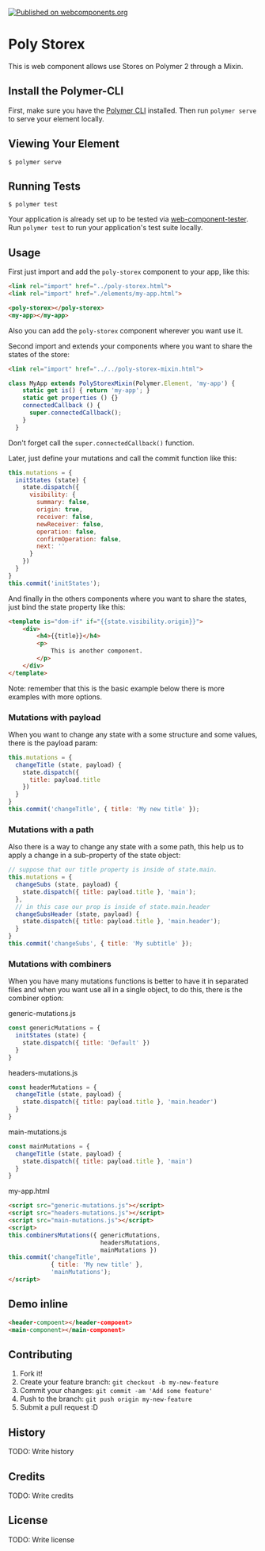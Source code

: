[![Published on webcomponents.org](https://img.shields.io/badge/webcomponents.org-published-blue.svg)](https://www.webcomponents.org/element/owner/my-element)

# Poly Storex
This is web component allows use Stores on Polymer 2 through a Mixin.

## Install the Polymer-CLI

First, make sure you have the [Polymer CLI](https://www.npmjs.com/package/polymer-cli) installed. Then run `polymer serve` to serve your element locally.

## Viewing Your Element

```
$ polymer serve
```

## Running Tests

```
$ polymer test
```

Your application is already set up to be tested via [web-component-tester](https://github.com/Polymer/web-component-tester). Run `polymer test` to run your application's test suite locally.

## Usage
First just import and add the ```poly-storex``` component to your app, like this:
```html
<link rel="import" href="../poly-storex.html">
<link rel="import" href="./elements/my-app.html">

<poly-storex></poly-storex>
<my-app></my-app>
```
Also you can add the ```poly-storex``` component wherever you want use it.

Second import and extends your components where you want to share the states of the store:
```html
<link rel="import" href="../../poly-storex-mixin.html">
```
```js
class MyApp extends PolyStorexMixin(Polymer.Element, 'my-app') {
    static get is() { return 'my-app'; }
    static get properties () {}
    connectedCallback () {
      super.connectedCallback();
    }
  }
```
Don't forget call the ```super.connectedCallback()``` function.

Later, just define your mutations and call the commit function like this:
```js
this.mutations = {
  initStates (state) {
    state.dispatch({
      visibility: {
        summary: false,
        origin: true,
        receiver: false,
        newReceiver: false,
        operation: false,
        confirmOperation: false,
        next: ''
      }
    })
  }
}
this.commit('initStates');
```
And finally in the others components where you want to share the states, just bind the state property like this:
```html
<template is="dom-if" if="{{state.visibility.origin}}">
    <div>
        <h4>{{title}}</h4>
        <p>
            This is another component.
        </p>
    </div>
</template>
```
Note: remember that this is the basic example below there is more examples with more options.

### Mutations with payload
When you want to change any state with a some structure and some values, there is the payload param:
```js
this.mutations = {
  changeTitle (state, payload) {
    state.dispatch({
      title: payload.title
    })
  }
}
this.commit('changeTitle', { title: 'My new title' });
```

### Mutations with a path
Also there is a way to change any state with a some path, this help us to apply a change in a sub-property of the state object:
```js
// suppose that our title property is inside of state.main.
this.mutations = {
  changeSubs (state, payload) {
    state.dispatch({ title: payload.title }, 'main');
  },
  // in this case our prop is inside of state.main.header
  changeSubsHeader (state, payload) {
    state.dispatch({ title: payload.title }, 'main.header');
  }
}
this.commit('changeSubs', { title: 'My subtitle' });
```

### Mutations with combiners
When you have many mutations functions is better to have it in separated files and when you want use all in a single object, to do this, there is the combiner option:

generic-mutations.js
```js
const genericMutations = {
  initStates (state) {
    state.dispatch({ title: 'Default' })
  }
}
```
headers-mutations.js
```js
const headerMutations = {
  changeTitle (state, payload) {
    state.dispatch({ title: payload.title }, 'main.header')
  }
}
```
main-mutations.js
```js
const mainMutations = {
  changeTitle (state, payload) {
    state.dispatch({ title: payload.title }, 'main')
  }
}
```
my-app.html
```html
<script src="generic-mutations.js"></script>
<script src="headers-mutations.js"></script>
<script src="main-mutations.js"></script>
<script>
this.combinersMutations({ genericMutations, 
                          headersMutations, 
                          mainMutations })
this.commit('changeTitle', 
            { title: 'My new title' }, 
            'mainMutations');
</script>
```

## Demo inline
<!--
```
<custom-element-demo>
  <template>
    <link rel="import" href="./demo/elements/header-component.html">
    <link rel="import" href="./demo/elements/main-component.html">
    <next-code-block></next-code-block>
  </template>
</custom-element-demo>
```
-->
```html
<header-compoent></header-compoent>
<main-component></main-component>
```
## Contributing

1. Fork it!
2. Create your feature branch: `git checkout -b my-new-feature`
3. Commit your changes: `git commit -am 'Add some feature'`
4. Push to the branch: `git push origin my-new-feature`
5. Submit a pull request :D

## History

TODO: Write history

## Credits

TODO: Write credits

## License

TODO: Write license